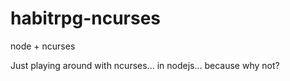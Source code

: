 habitrpg-ncurses
================

node + ncurses

Just playing around with ncurses... in nodejs... because why not?
